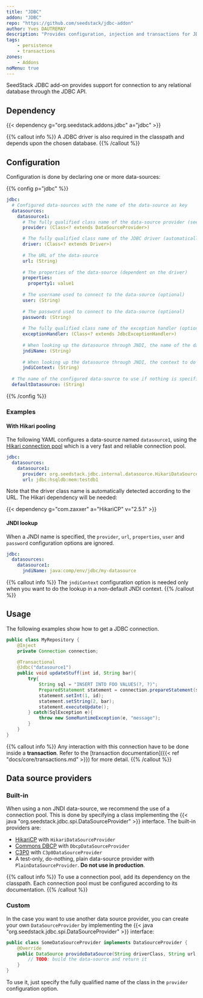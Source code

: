 ```yaml
---
title: "JDBC"
addon: "JDBC"
repo: "https://github.com/seedstack/jdbc-addon"
author: Yves DAUTREMAY
description: "Provides configuration, injection and transactions for JDBC datasources."
tags:
    - persistence
    - transactions
zones:
    - Addons
noMenu: true    
---
```


SeedStack JDBC add-on provides support for connection to any relational database through the JDBC API.<!--more--> 

## Dependency

{{< dependency g="org.seedstack.addons.jdbc" a="jdbc" >}}

{{% callout info %}}
A JDBC driver is also required in the classpath and depends upon the chosen database.
{{% /callout %}}

## Configuration

Configuration is done by declaring one or more data-sources:

{{% config p="jdbc" %}}
```yaml
jdbc:
  # Configured data-sources with the name of the data-source as key
  datasources:
    datasource1:
      # The fully qualified class name of the data-source provider (see below, defaults to 'org.seedstack.jdbc.internal.datasource.PlainDataSourceProvider')
      provider: (Class<? extends DataSourceProvider>)

      # The fully qualified class name of the JDBC driver (automatically detected from url if not specified)
      driver: (Class<? extends Driver>)
      
      # The URL of the data-source
      url: (String)
      
      # The properties of the data-source (dependent on the driver) 
      properties:
        property1: value1
      
      # The username used to connect to the data-source (optional) 
      user: (String)
      
      # The password used to connect to the data-source (optional)
      password: (String)
      
      # The fully qualified class name of the exception handler (optional)
      exceptionHandler: (Class<? extends JdbcExceptionHandler>)
      
      # When looking up the datasource through JNDI, the name of the data-source.
      jndiName: (String)
      
      # When looking up the datasource through JNDI, the context to do the lookup (use the default context if not specified)
      jndiContext: (String)      
    
  # The name of the configured data-source to use if nothing is specified in the '@Jdbc' annotation    
  defaultDatasource: (String)
```
{{% /config %}}    

### Examples

#### With Hikari pooling

The following YAML configures a data-source named `datasource1`, using the [Hikari connection pool](https://brettwooldridge.github.io/HikariCP/)
which is a very fast and reliable connection pool.

```yaml
jdbc:
  datasources:
    datasource1:
      provider: org.seedstack.jdbc.internal.datasource.HikariDataSourceProvider
      url: jdbc:hsqldb:mem:testdb1
```

Note that the driver class name is automatically detected according to the URL. The Hikari dependency will be needed: 

{{< dependency g="com.zaxxer" a="HikariCP" v="2.5.1" >}}

#### JNDI lookup
    
When a JNDI name is specified, the `provider`, `url`, `properties`, `user` and `password` configuration options
are ignored.      
    
```yaml
jdbc:
  datasources:
    datasource1:
      jndiName: java:comp/env/jdbc/my-datasource
```    

{{% callout info %}}
The `jndiContext` configuration option is needed only when you want to do the lookup in a non-default JNDI context.
{{% /callout %}}
    
## Usage

The following examples show how to get a JDBC connection. 
    
```java
public class MyRepository {
    @Inject
    private Connection connection;

    @Transactional
    @Jdbc("datasource1")
    public void updateStuff(int id, String bar){
        try{
            String sql = "INSERT INTO FOO VALUES(?, ?)";
            PreparedStatement statement = connection.prepareStatement(sql);
            statement.setInt(1, id);
            statement.setString(2, bar);
            statement.executeUpdate();
        } catch(SqlException e){
            throw new SomeRuntimeException(e, "message");
        }
    }
}
```
    
{{% callout info %}}
Any interaction with this connection have to be done inside a **transaction**. Refer to the 
[transaction documentation]({{< ref "docs/core/transactions.md" >}}) for more detail.
{{% /callout %}}

## Data source providers

### Built-in

When using a non JNDI data-source, we recommend the use of a connection pool. This is done by specifying a class 
implementing the {{< java "org.seedstack.jdbc.spi.DataSourceProvider" >}} interface. The built-in providers are:

* [HikariCP](http://brettwooldridge.github.io/HikariCP/) with `HikariDataSourceProvider`
* [Commons DBCP](http://commons.apache.org/proper/commons-dbcp/) with `DbcpDataSourceProvider`
* [C3P0](http://www.mchange.com/projects/c3p0/) with `C3p0DataSourceProvider`
* A test-only, do-nothing, plain data-source provider with `PlainDataSourceProvider`. **Do not use in production**.

{{% callout info %}}
To use a connection pool, add its dependency on the classpath. Each connection pool must be configured according to its 
documentation.
{{% /callout %}}

### Custom

In the case you want to use another data source provider, you can create your own `DataSourceProvider` by implementing 
the {{< java "org.seedstack.jdbc.spi.DataSourceProvider" >}} interface:

```java
public class SomeDataSourceProvider implements DataSourceProvider {
    @Override
    public DataSource provideDataSource(String driverClass, String url, String user, String password, Properties jdbcProperties) {
        // TODO: build the data-source and return it
    }
}
```

To use it, just specify the fully qualified name of the class in the `provider` configuration option.
